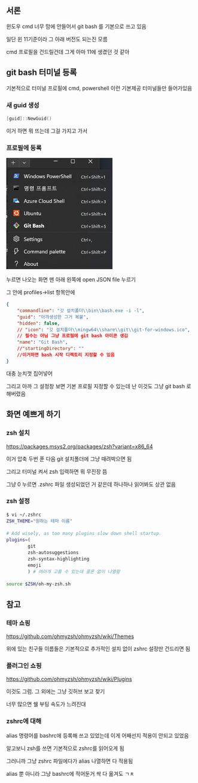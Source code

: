 ## 서론
윈도우 cmd 너무 맘에 안들어서 git bash 를 기본으로 쓰고 있음

일단 윈 11기준이라 그 아래 버전도 되는진 모름

cmd 프로필을 건드릴건데 그게 아마 11에 생겼던 것 같아

## git bash 터미널 등록
기본적으로 터미널 프로필에 cmd, powershell 이런 기본제공 터미널들만 들어가있음

### 새 guid 생성
```powershell
[guid]::NewGuid()
```
이거 하면 뭐 뜨는데 그걸 가지고 가서

### 프로필에 등록

![asdf](../../assets/bash/bash1.png)

누르면 나오는 화면 맨 아래 왼쪽에 open JSON file 누르기

그 안에 profiles->list 항목안에 
```json
{
    "commandline": "깃 설치폴더\\bin\\bash.exe -i -l",
    "guid": "아까생성한 그거 복붙",
    "hidden": false,
    // "icon": "깃 설치폴더\\mingw64\\share\\git\\git-for-windows.ico", 
    // 필수는 아님 그냥 프로필에 git bash 아이콘 생김
    "name": "Git Bash",
    //"startingDirectory": "" 
    //이거하면 bash 시작 디렉토리 지정할 수 있음
}
```

대충 눈치껏 집어넣어

그리고 아까 그 설정창 보면 기본 프로필 지정할 수 있는데 난 이것도 그냥 git bash 로 해버렸음

## 화면 예쁘게 하기

### zsh 설치
https://packages.msys2.org/packages/zsh?variant=x86_64

이거 압축 두번 푼 다음 git 설치폴더에 그냥 때려박으면 됨

그리고 터미널 켜서 zsh 입력하면 뭐 무진장 뜸

그냥 0 누르면 .zshrc 파일 생성되었던 거 같은데 하나하나 읽어봐도 상관 없음

### zsh 설정

```bash
$ vi ~/.zshrc
ZSH_THEME="원하는 테마 이름" 

# Add wisely, as too many plugins slow down shell startup.
plugins=(
        git
        zsh-autosuggestions
        zsh-syntax-highlighting
        emoji
        ) # 여러개 고를 수 있는데 콜론 없이 나열함

source $ZSH/oh-my-zsh.sh
```

## 참고
### 테마 쇼핑
https://github.com/ohmyzsh/ohmyzsh/wiki/Themes

위에 있는 친구들 이름들은 기본적으로 추가적인 설치 없이 zshrc 설정만 건드리면 됨

### 플러그인 쇼핑
https://github.com/ohmyzsh/ohmyzsh/wiki/Plugins

이것도 그럼. 그 외에는 그냥 깃허브 보고 찾기

너무 많으면 쉘 부팅 속도가 느려진대

### zshrc에 대해

alias 명령어를 bashrc에 등록해 쓰고 있었는데 이게 어째선지 적용이 안되고 있었음

알고보니 zsh를 쓰면 기본적으로 zshrc를 읽어오게 됨

그러니까 그냥 zshrc 파일에다가 alias 나열하면 다 적용됨

alias 뿐 아니라 그냥 bashrc에 적어둔거 싹 다 옮겨도 ㄱㅊ

